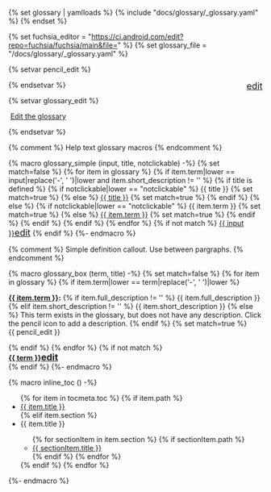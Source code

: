 <!-- Glossary specific widgets -->

{% set glossary | yamlloads %}
{% include "docs/glossary/_glossary.yaml" %}
{% endset %}

{% set fuchsia_editor = "https://ci.android.com/edit?repo=fuchsia/fuchsia/main&file=" %}
{% set glossary_file = "/docs/glossary/_glossary.yaml" %}

{% setvar pencil_edit %}
<div class="pencil-edit">
  <a href="{{ fuchsia_editor }}{{ glossary_file }}" title="Edit the glossary"><span class="material-icons" style="font-size: 18px">edit</span></a>
</div>
{% endsetvar %}

{% setvar glossary_edit %}
<div class="edit-buttons">
  <div class="edit-glossary">
    <p><img src="https://fonts.gstatic.com/s/i/googlematerialicons/edit/v6/googblue-24dp/1x/gm_edit_googblue_24dp.png" class="inline-icon" alt=""> <a href="{{ fuchsia_editor }}{{ glossary_file }}">Edit the glossary</a></p>
  </div>
</div>
{% endsetvar %}

{% comment %}
Help text glossary macros
{% endcomment %}

{% macro glossary_simple (input, title, notclickable) -%}
  {% set match=false %}
  {% for item in glossary %}
    {% if item.term|lower ==  input|replace('-', ' ')|lower and item.short_description != '' %}
      {% if title is defined %}
        {% if notclickable|lower == "notclickable" %}
          <abbr data-title="{{ item.term }}: {{ item.short_description|striptags }}">{{ title }}</abbr>
          {% set match=true %}
        {% else %}
          <a href="/docs/glossary.md#{{ item.term|replace(' ', '-')|lower }}"><abbr data-title="{{ item.term }}: {{ item.short_description|striptags }}">{{ title }}</abbr></a>
          {% set match=true %}
        {% endif %}
      {% else %}
        {% if notclickable|lower == "notclickable" %}
          <abbr data-title="{{ item.term }}: {{ item.short_description|striptags }}">{{ item.term }}</abbr>
          {% set match=true %}
        {% else %}
          <a href="/docs/glossary.md#{{ item.term|replace(' ', '-')|lower }}"><abbr data-title="{{ item.term }}: {{ item.short_description|striptags }}">{{ item.term }}</abbr></a>
          {% set match=true %}
        {% endif %}
      {% endif %}
    {% endif %}
  {% endfor %}
  {% if not match %}
    <a href="{{ fuchsia_editor }}{{ glossary_file }}"><abbr data-title="This term does not exist in the glossary.
    Check the widget call for typos. Or, click this term to add it to the glossary.">{{ input }}</abbr><span class="material-icons" style="font-size: 18px">edit</span></a>
  {% endif %}
{%- endmacro %}

{% comment %}
Simple definition callout. Use between pargraphs.
{% endcomment %}

{% macro glossary_box (term, title) -%}
  {% set match=false %}
  {% for item in glossary %}
    {% if item.term|lower ==  term|replace('-', ' ')|lower %}
    <div>
       <style>
         .pencil-edit {
           float: right;
         }
       </style>
       <aside class="key-term">
       <b><a href="/docs/glossary.md#{{ item.term|replace(' ', '-')|lower }}">{{ item.term }}</a>:</b>
       {% if item.full_description != '' %}
        {{ item.full_description }}
       {% elif item.short_description != '' %}
        {{ item.short_description }}
      {% else %}
         This term exists in the glossary, but does not have any description.
         Click the pencil icon to add a description.
      {% endif %}
      {% set match=true %}
      <br>
      {{ pencil_edit }}
      <br>
      </aside>
  </div>
    {% endif %}
  {% endfor %}
  {% if not match %}
    <div>
        <style>
         .pencil-edit {
           float: right;
         }
       </style>
       <aside class="key-term"><b><a href="{{ fuchsia_editor }}{{ glossary_file }}"><abbr data-title="This term does not exist in the glossary.
         Check the widget call for typos. Or, click this term to add it to the glossary.">{{ term }}</abbr><span class="material-icons" style="font-size: 18px">edit</span></a></b>
       </aside>
    </div>
  {% endif %}
{%- endmacro %}

<!-- General documentation widgets -->



{% macro inline_toc () -%}
<ul>
  {% for item in tocmeta.toc %}
    {% if item.path %}
      <li><a href="{{ item.path }}">{{ item.title }}</a></li>
    {% elif item.section %}
        <li>{{ item.title }}</li>
          <ul>
      {% for sectionItem in item.section %}
          {% if sectionItem.path %}
            <li><a href="{{ sectionItem.path }}">{{ sectionItem.title }}</a></li>
          {% endif %}
      {% endfor %}
        </ul>
    {% endif %}
  {% endfor %}
</ul>
{%- endmacro %}

